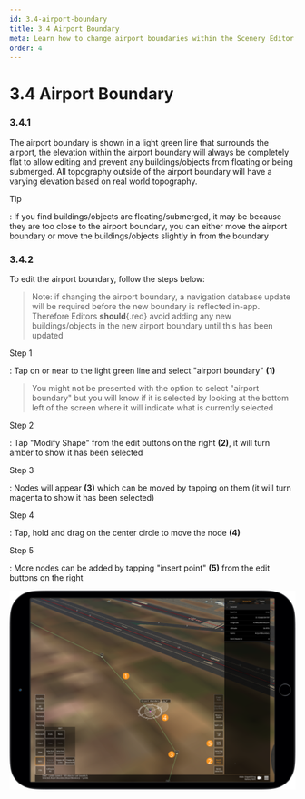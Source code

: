 ```yaml
---
id: 3.4-airport-boundary
title: 3.4 Airport Boundary
meta: Learn how to change airport boundaries within the Scenery Editor of Infinite Flight.
order: 4
---
```




# 3.4 Airport Boundary



### 3.4.1

The airport boundary is shown in a light green line that surrounds the airport, the elevation within the airport boundary will always be completely flat to allow editing and prevent any buildings/objects from floating or being submerged. All topography outside of the airport boundary will have a varying elevation based on real world topography.



Tip

: If you find buildings/objects are floating/submerged, it may be because they are too close to the airport boundary, you can either move the airport boundary or move the buildings/objects slightly in from the boundary



### 3.4.2

To edit the airport boundary, follow the steps below:



> Note: if changing the airport boundary, a navigation database update will be required before the new boundary is reflected in-app. Therefore Editors **should**{.red} avoid adding any new buildings/objects in the new airport boundary until this has been updated



Step 1

: Tap on or near to the light green line and select "airport boundary" **(1)**



> You might not be presented with the option to select "airport boundary" but you will know if it is selected by looking at the bottom left of the screen where it will indicate what is currently selected



Step 2

: Tap "Modify Shape" from the edit buttons on the right **(2)**, it will turn amber to show it has been selected



Step 3

: Nodes will appear **(3)** which can be moved by tapping on them (it will turn magenta to show it has been selected)



Step 4

: Tap, hold and drag on the center circle to move the node **(4)**



Step 5

: More nodes can be added by tapping "insert point" **(5)** from the edit buttons on the right



![Image 3.4.2.1 - Airport Boundary](_images/manual/frames/3.4.1.1a.png)



